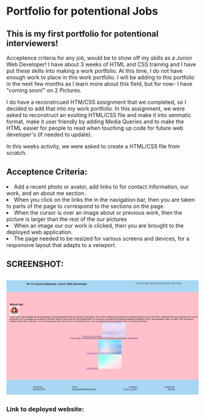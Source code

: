 <h1>Portfolio for potentional Jobs</h1>

<h2>This is my first portfolio for potentional interviewers!</h2>

Acceptence criteria for any job, would be to show off my skills as a Junior Web Developer! I have about 3 weeks of HTML and CSS training and I have put these skills into making a work portfolio. At this time, I do not have enough work to place in this work portfolio. I will be adding to this portfolio in the next few months as I learn more about this field, but for now- I have "coming soon!" on 2 Pictures.

I do have a reconstrcued HTM/CSS assignment that we completed, so I decided to add that into my work portfolio. In this assignment, we were asked to reconstruct an exsiting HTML/CSS file and make it into senmatic format, make it user friendly by adding Media Queries and to make the HTML easier for people to read when touching up code for future web developer's (if needed to update). 

In this weeks activity, we were asked to create a HTML/CSS file from scratch.
<h2>Acceptence Criteria:</h2>
<li>Add a recent photo or avator, add links to for contact information, our work, and an about me section.</li>
<li>When you click on the links the in the navigation bar, then you are taken to parts of the page to correspond to the sections on the page. </li>
<li>When the cursor is over an image about or previous work, then the picture is larger than the rest of the our pictures</li>
<li>When an image our our work is clicked, then you are brought to the deployed web application.</li>
<li>The page needed to be resized for various screens and devices, for a responsive layout that adapts to a veiwport.</li>

<h2>SCREENSHOT:<h2>

![myscreenshot](./assets/images/portfolio.png)

<h3>Link to deployed website:</h3>